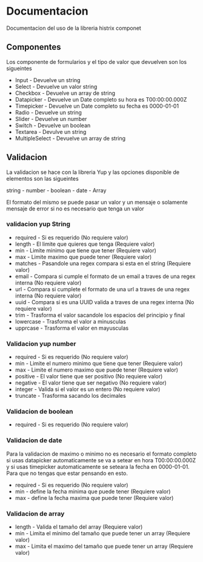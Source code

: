 # Documentacion

Documentacion del uso de la libreria histrix componet

## Componentes

Los componente de formularios y el tipo de valor que devuelven son los sigueintes

- Input - Devuelve un string
- Select - Devuelve un valor string
- Checkbox - Devuelve un array de string
- Datapicker - Devuelve un Date completo su hora es T00:00:00.000Z
- Timepicker - Devuelve un Date completo su fecha es 0000-01-01
- Radio - Devuelve un string
- Slider - Devuelve un number
- Switch - Devuelve un boolean
- Textarea - Devulve un string
- MultipleSelect - Devuelve un array de string

## Validacion

La validacion se hace con la libreria Yup y las opciones disponible de elementos son las sigueintes

string - number - boolean - date - Array

El formato del mismo se puede pasar un valor y un mensaje o solamente mensaje de error si no es necesario que tenga un valor

### validacion yup String

- required - Si es requerido (No requiere valor)
- length - El limite que quieres que tenga (Requiere valor)
- min - Limite minimo que tiene que tener (Requiere valor)
- max - Limite maximo que puede tener (Requiere valor)
- matches - Pasandole una regex compara si esta en el string (Requiere valor)
- email - Compara si cumple el formato de un email a traves de una regex interna (No requiere valor)
- url - Compara si cumplete el formato de una url a traves de una regex interna (No requiere valor)
- uuid - Compara si es una UUID valida a traves de una regex interna (No requiere valor)
- trim - Trasforma el valor sacandole los espacios del principio y final
- lowercase - Trasforma el valor a minusculas
- upprcase - Trasforma el valor en mayusculas

### Validacion yup number

- required - Si es requerido (No requiere valor)
- min - Limite el numero minimo que tiene que tener (Requiere valor)
- max - Limite el numero maximo que puede tener (Requiere valor)
- positive - El valor tiene que ser positivo (No requiere valor)
- negative - El valor tiene que ser negativo (No requiere valor)
- integer - Valida si el valor es un entero (No requiere valor)
- truncate - Trasforma sacando los decimales

### Validacion de boolean

- required - Si es requerido (No requiere valor)

### Validacion de date

Para la validacion de maximo o minimo no es necesario el formato completo si usas datapicker automaticamente se va a setear en hora T00:00:00.000Z
y si usas timepicker automaticamente se seteara la fecha en 0000-01-01. Para que no tengas que estar pensando en esto.

- required - Si es requerido (No requiere valor)
- min - define la fecha minima que puede tener (Requiere valor)
- max - define la fecha maxima que puede tener (Requiere valor)

### Validacion de array

- length - Valida el tamaño del array (Requiere valor)
- min - Limita el minimo del tamaño que puede tener un array (Requiere valor)
- max - Limita el maximo del tamaño que puede tener un array (Requiere valor)
